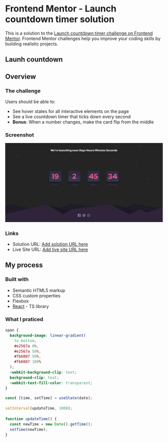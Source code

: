 # Frontend Mentor - Launch countdown timer solution

This is a solution to the [Launch countdown timer challenge on Frontend Mentor](https://www.frontendmentor.io/challenges/launch-countdown-timer-N0XkGfyz-). Frontend Mentor challenges help you improve your coding skills by building realistic projects.

## Launh countdown

## Overview

### The challenge

Users should be able to:

- See hover states for all interactive elements on the page
- See a live countdown timer that ticks down every second
- **Bonus**: When a number changes, make the card flip from the middle

### Screenshot

<img src="./src/assets/images/screenshot.jpg">

### Links

- Solution URL: [Add solution URL here](https://your-solution-url.com)
- Live Site URL: [Add live site URL here](https://your-live-site-url.com)

## My process

### Built with

- Semantic HTML5 markup
- CSS custom properties
- Flexbox
- [React](https://reactjs.org/) - TS library

### What I praticed

```css
span {
  background-image: linear-gradient(
    to bottom,
    #e2567a 0%,
    #e2567a 50%,
    #fb6087 50%,
    #fb6087 100%
  );
  -webkit-background-clip: text;
  background-clip: text;
  -webkit-text-fill-color: transparent;
}
```

```js
const [time, setTime] = useState(date);

setInterval(updateTime, 1000);

function updateTime() {
  const newTime = new Date().getTime();
  setTime(newTime);
}
```
